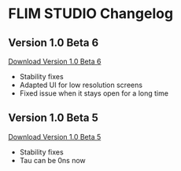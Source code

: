 # FLIM STUDIO Changelog

## Version 1.0 Beta 6

[Download Version 1.0 Beta 6](https://www.flimlabs.com/setup/flimlabsstudio-installer-1.0.b6.exe)


- Stability fixes
- Adapted UI for low resolution screens
- Fixed issue when it stays open for a long time

## Version 1.0 Beta 5

[Download Version 1.0 Beta 5](https://www.flimlabs.com/setup/flimlabsstudio-installer-1.0.b5.exe)

- Stability fixes
- Tau can be 0ns now
